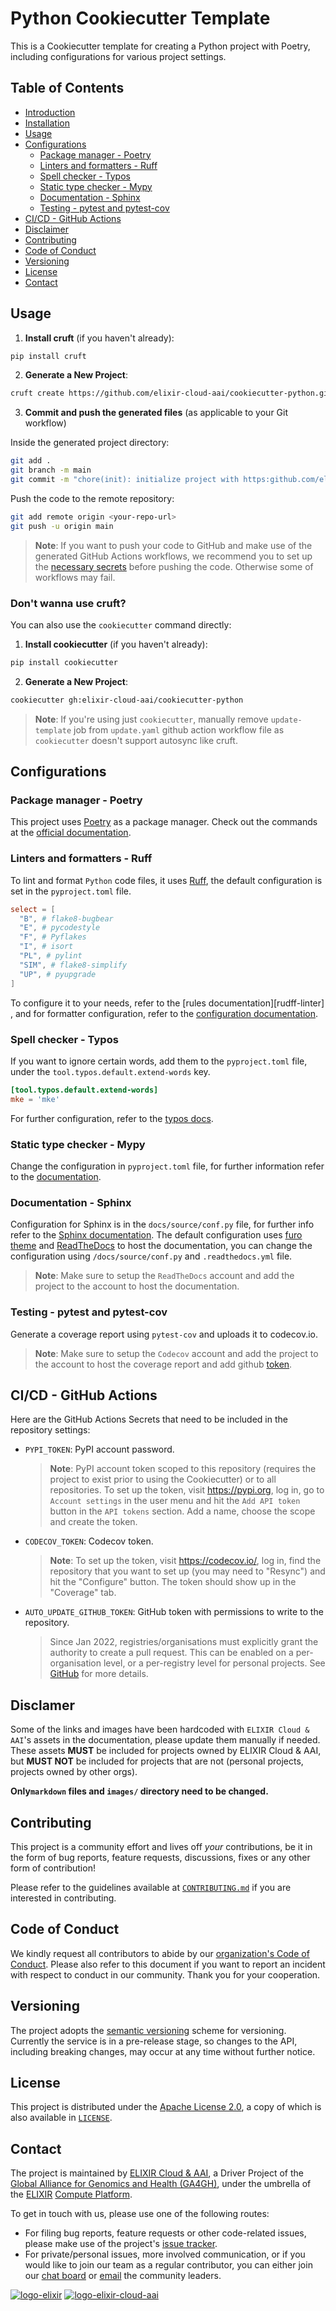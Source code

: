# Python Cookiecutter Template

This is a Cookiecutter template for creating a Python project with Poetry,
including configurations for various project settings.

## Table of Contents

- [Introduction](#introduction)
- [Installation](#installation)
- [Usage](#usage)
- [Configurations](#configurations)
  - [Package manager - Poetry](#package-manager---poetry)
  - [Linters and formatters - Ruff](#linters-and-formatters---ruff)
  - [Spell checker - Typos](#spell-checker---typos)
  - [Static type checker - Mypy](#static-type-checker---mypy)
  - [Documentation - Sphinx](#documentation---sphinx)
  - [Testing - pytest and pytest-cov](#testing---pytest-and-pytest-cov)
- [CI/CD - GitHub Actions](#cicd---github-actions)
- [Disclaimer](#disclaimer)
- [Contributing](#contributing)
- [Code of Conduct](#code-of-conduct)
- [Versioning](#versioning)
- [License](#license)
- [Contact](#contact)

## Usage

1. **Install cruft** (if you haven't already):

```sh
pip install cruft
```

2. **Generate a New Project**:

```sh
cruft create https://github.com/elixir-cloud-aai/cookiecutter-python.git
```

3. **Commit and push the generated files** (as applicable to your Git workflow)

Inside the generated project directory:

```sh
git add .
git branch -m main
git commit -m "chore(init): initialize project with https:github.com/elixir-cloud-aai/cookiecutter-python.git"
```

Push the code to the remote repository:

```sh
git add remote origin <your-repo-url>
git push -u origin main
```

> **Note**: If you want to push your code to GitHub and make use of the
> generated GitHub Actions workflows, we recommend you to set up the
> [necessary secrets](#cicd---github-actions) before pushing the code.
> Otherwise some of workflows may fail.

### Don't wanna use cruft?

You can also use the `cookiecutter` command directly:

1. **Install cookiecutter** (if you haven't already):

```sh
pip install cookiecutter
```

2. **Generate a New Project**:

```sh
cookiecutter gh:elixir-cloud-aai/cookiecutter-python
```

> **Note**: If you're using just `cookiecutter`, manually remove
> `update-template` job from `update.yaml` github action workflow file as
> `cookiecutter` doesn't support autosync like cruft.

## Configurations

### Package manager - Poetry

This project uses [Poetry][poetry-org] as a package manager. Check out the
commands at the [official documentation][poetry-docs].

### Linters and formatters - Ruff

To lint and format `Python` code files, it uses [Ruff][ruff], the default
configuration is set in the `pyproject.toml` file.

```toml
select = [
  "B", # flake8-bugbear
  "E", # pycodestyle
  "F", # Pyflakes
  "I", # isort
  "PL", # pylint
  "SIM", # flake8-simplify
  "UP", # pyupgrade
]
```

To configure it to your needs, refer to the [rules documentation][rudff-linter]
, and for formatter configuration, refer to the [configuration
documentation][ruff-formatter].

### Spell checker - Typos

If you want to ignore certain words, add them to the `pyproject.toml` file,
under the `tool.typos.default.extend-words` key.

```toml
[tool.typos.default.extend-words]
mke = 'mke'
```

For further configuration, refer to the [typos docs][typos-docs].

### Static type checker - Mypy

Change the configuration in `pyproject.toml` file, for further information refer
to the [documentation][mypy-config].

### Documentation - Sphinx

Configuration for Sphinx is in the `docs/source/conf.py` file, for further info
refer to the [Sphinx documentation][sphinx-docs]. The default configuration uses
[furo theme][furo] and [ReadTheDocs][rtd] to host the documentation, you can
change the configuration using `/docs/source/conf.py` and `.readthedocs.yml`
file.

> **Note**: Make sure to setup the `ReadTheDocs` account and add the project to
> the account to host the documentation.

### Testing - pytest and pytest-cov

Generate a coverage report using `pytest-cov` and uploads it to codecov.io.

> **Note**: Make sure to setup the `Codecov` account and add the project to the
> account to host the coverage report and add github
> [token](#cicd---github-actions).

## CI/CD - GitHub Actions

Here are the GitHub Actions Secrets that need to be included in the repository
settings:

- `PYPI_TOKEN`: PyPI account password.

    > **Note**: PyPI account token scoped to this repository (requires the
    > project to exist prior to using the Cookiecutter) or to all repositories.
    > To set up the token, visit <https://pypi.org>, log in, go to
    > `Account settings` in the user menu and hit the `Add API token` button in
    > the `API tokens` section. Add a name, choose the scope and create the
    > token.

- `CODECOV_TOKEN`: Codecov token.

    > **Note**: To set up the token, visit <https://codecov.io/>, log in, find the
    > repository that you want to set up (you may need to "Resync") and hit the
    > "Configure" button. The token should show up in the "Coverage" tab.

- `AUTO_UPDATE_GITHUB_TOKEN`: GitHub token with permissions to write to the
    repository.

    > Since Jan 2022, registries/organisations must explicitly grant the authority
    > to create a pull request. This can be enabled on a per-organisation level,
    > or a per-registry level for personal projects. See [GitHub][gh-update-token]
    > for more details.

## Disclamer

Some of the links and images have been hardcoded with `ELIXIR Cloud & AAI`'s
assets in the documentation, please update them manually if needed. These assets
**MUST** be included for projects owned by ELIXIR Cloud & AAI, but **MUST NOT**
be included for projects that are not (personal projects, projects owned by
other orgs).

**Only`markdown` files and `images/` directory need to be changed.**

## Contributing

This project is a community effort and lives off _your_ contributions, be it in
the form of bug reports, feature requests, discussions, fixes or any other form
of contribution!

Please refer to the guidelines available at [`CONTRIBUTING.md`][contributing] if
you are interested in contributing.

## Code of Conduct

We kindly request all contributors to abide by our
[organization's Code of Conduct][code-of-conduct]. Please also refer to this
document if you want to report an incident with respect to conduct in our
community. Thank you for your cooperation.

## Versioning

The project adopts the [semantic versioning][semver] scheme for versioning.
Currently the service is in a pre-release stage, so changes to the API,
including breaking changes, may occur at any time without further notice.

## License

This project is distributed under the [Apache License 2.0][badge-license-url], a
copy of which is also available in [`LICENSE`][license].

## Contact

The project is maintained by [ELIXIR Cloud & AAI][elixir-cloud-aai], a Driver
Project of the [Global Alliance for Genomics and Health (GA4GH)][ga4gh], under
the umbrella of the [ELIXIR][elixir] [Compute Platform][elixir-compute].

To get in touch with us, please use one of the following routes:

- For filing bug reports, feature requests or other code-related issues,
    please make use of the project's
    [issue tracker](https://github.com/elixir-cloud-aai/cookiecutter-python/issues).
- For private/personal issues, more involved communication, or if you would
    like to join our team as a regular contributor, you can either join our
    [chat board][badge-chat-url] or [email] the community leaders.

[![logo-elixir]][elixir] [![logo-elixir-cloud-aai]][elixir-cloud-aai]

[badge-chat-url]: https://join.slack.com/t/elixir-cloud/shared_invite/enQtNzA3NTQ5Mzg2NjQ3LTZjZGI1OGQ5ZTRiOTRkY2ExMGUxNmQyODAxMDdjM2EyZDQ1YWM0ZGFjOTJhNzg5NjE0YmJiZTZhZDVhOWE4MWM
[badge-license-url]: http://www.apache.org/licenses/LICENSE-2.0
[code-of-conduct]: https://elixir-cloud-aai.github.io/about/code-of-conduct/
[contributing]: https://elixir-cloud-aai.github.io/guides/guide-contributor/
[elixir]: https://elixir-europe.org/
[elixir-cloud-aai]: https://elixir-cloud.dcc.sib.swiss/
[elixir-compute]: https://elixir-europe.org/platforms/compute
[email]: mailto:cloud-service@elixir-europe.org
[ga4gh]: https://ga4gh.org/
[gh-update-token]: https://github.blog/changelog/2022-05-03-github-actions-prevent-github-actions-from-creating-and-approving-pull-requests/
[license]: LICENSE
[logo-elixir]: images/logo-elixir.svg
[logo-elixir-cloud-aai]: images/logo-elixir-cloud-aai.svg
[poetry-org]: https://python-poetry.org/
[poetry-docs]: https://python-poetry.org/docs/cli/
[ruff]: https://docs.astral.sh/ruff
[ruff-formatter]: https://docs.astral.sh/ruff/formatter
[typos-docs]: https://pypi.org/project/typos/
[mypy-config]: https://mypy.readthedocs.io/en/stable/config_file.html
[sphinx-docs]: https://www.sphinx-doc.org/en/master/usage/configuration.html
[furo]: https://pradyunsg.me/furo/quickstart/
[rtd]: https://readthedocs.org/
[semver]: https://semver.org/
